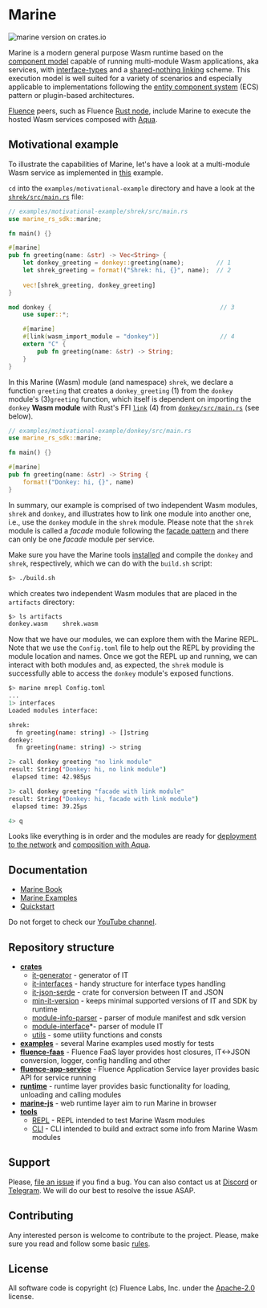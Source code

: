# Marine

![marine version on crates.io](https://img.shields.io/crates/v/marine?color=green&style=flat-square)

Marine is a modern general purpose Wasm runtime based on the [component model](https://github.com/WebAssembly/component-model) capable of running multi-module Wasm applications, aka services, with [interface-types](https://github.com/WebAssembly/interface-types) and a [shared-nothing linking](https://training.linuxfoundation.org/blog/how-and-why-to-link-webassembly-modules/) scheme. This execution model is well suited for a variety of scenarios and especially applicable to implementations following the [entity component system](https://en.wikipedia.org/wiki/Entity_component_system) (ECS) pattern or plugin-based architectures.

[Fluence](https://fluence.network) peers, such as Fluence [Rust node](https://github.com/fluencelabs/fluence), include Marine to execute the hosted Wasm services composed with [Aqua](https://github.com/fluencelabs/aqua).


## Motivational example

To illustrate the capabilities of Marine, let's have a look at a multi-module Wasm service as implemented in [this](./examples/motivational-example) example.

`cd` into the `examples/motivational-example` directory and have a look at the  [`shrek/src/main.rs`](./examples/motivational-example/shrek/src/main.rs) file: 

```rust
// examples/motivational-example/shrek/src/main.rs
use marine_rs_sdk::marine;

fn main() {}

#[marine]
pub fn greeting(name: &str) -> Vec<String> {
    let donkey_greeting = donkey::greeting(name);         // 1
    let shrek_greeting = format!("Shrek: hi, {}", name);  // 2
    
    vec![shrek_greeting, donkey_greeting]                 
}

mod donkey {                                               // 3
    use super::*;

    #[marine]
    #[link(wasm_import_module = "donkey")]                 // 4
    extern "C" {
        pub fn greeting(name: &str) -> String;
    }
}
```

In this Marine (Wasm) module (and namespace) `shrek`, we declare a function `greeting` that creates a `donkey_greeting` (1) from the `donkey` module's (3)`greeting` function, which itself is dependent on importing the `donkey` **Wasm module** with Rust's FFI [`link`](https://doc.rust-lang.org/nomicon/ffi.html) (4) from [`donkey/src/main.rs`](./examples/motivational-example/donkey/src/main.rs) (see below).

```rust
// examples/motivational-example/donkey/src/main.rs
use marine_rs_sdk::marine;

fn main() {}

#[marine]
pub fn greeting(name: &str) -> String {
    format!("Donkey: hi, {}", name)
}
```

In summary, our example is comprised of two independent Wasm modules, `shrek` and `donkey`, and illustrates how to link one module into another one, i.e., use the `donkey` module in the `shrek` module. Please note that the `shrek` module is called a *facade* module following the [facade pattern]((https://en.wikipedia.org/wiki/Facade_pattern)) and there can only be one *facade* module per service. 


Make sure you have the Marine tools [installed](https://fluence.dev/docs/marine-book/quick-start/setting-up-the-development-environment) and compile the `donkey` and `shrek`, respectively, which we can do with the `build.sh` script:

```bash
$> ./build.sh
```

which creates two independent Wasm modules that are placed in the `artifacts` directory:

```bash
$> ls artifacts
donkey.wasm    shrek.wasm
```

Now that we have our modules, we can explore them with the Marine REPL. Note that we use the  `Config.toml` file to help out the REPL by providing the module location and names. Once we got the REPL up and running, we can interact with both modules and, as expected, the `shrek` module is successfully able to access the `donkey` module's exposed functions.

```bash
$> marine mrepl Config.toml
...
1> interfaces
Loaded modules interface:

shrek:
  fn greeting(name: string) -> []string
donkey:
  fn greeting(name: string) -> string

2> call donkey greeting "no link module"
result: String("Donkey: hi, no link module")
 elapsed time: 42.985µs

3> call donkey greeting "facade with link module"
result: String("Donkey: hi, facade with link module")
 elapsed time: 39.25µs

4> q
```

Looks like everything is in order and the modules are ready for [deployment to the network](https://fluence.dev/docs/build/quick-start/hosted-services/#deploying-a-wasm-module-to-the-network) and [composition with Aqua](https://fluence.dev/docs/build/quick-start/service-composition-and-reuse/).


## Documentation

- [Marine Book](https://fluence.dev/docs/marine-book/introduction)
- [Marine Examples](https://github.com/fluencelabs/examples/tree/main/marine-examples)
- [Quickstart](https://fluence.dev/docs/marine-book/quick-start/)

Do not forget to check our [YouTube channel](https://www.youtube.com/@fluencelabs).

## Repository structure

- **[crates](./crates)**
    - [it-generator](./crates/it-generator) - generator of IT
    - [it-interfaces](./crates/it-interfaces) - handy structure for interface types handling
    - [it-json-serde](./crates/it-json-serde) - crate for conversion between IT and JSON
    - [min-it-version](./crates/min-it-version) - keeps minimal supported versions of IT and SDK by runtime
    - [module-info-parser](./crates/module-info-parser) - parser of module manifest and sdk version
    - [module-interface](./crates/module-interface)*- parser of module IT
    - [utils](./crates/utils) - some utility functions and consts
- **[examples](./examples)** - several Marine examples used mostly for tests
- **[fluence-faas](./fluence-faas)** - Fluence FaaS layer provides host closures, IT<->JSON conversion, logger, config handling and other
- **[fluence-app-service](./fluence-app-service)** - Fluence Application Service layer provides basic API for service running
- **[runtime](./runtime)** - runtime layer provides basic functionality for loading, unloading and calling modules
- **[marine-js](./marine-js)** - web runtime layer aim to run Marine in browser
- **[tools](./tools)**
    - [REPL](./tools/repl) - REPL intended to test Marine Wasm modules
    - [CLI](./tools/cli) - CLI intended to build and extract some info from Marine Wasm modules


## Support

Please, [file an issue](https://github.com/fluencelabs/marine/issues) if you find a bug. You can also contact us at [Discord](https://discord.com/invite/5qSnPZKh7u) or [Telegram](https://t.me/fluence_project).  We will do our best to resolve the issue ASAP.


## Contributing

Any interested person is welcome to contribute to the project. Please, make sure you read and follow some basic [rules](./CONTRIBUTING.md).


## License

All software code is copyright (c) Fluence Labs, Inc. under the [Apache-2.0](./LICENSE) license.


